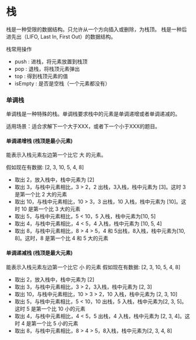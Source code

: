 # 栈

栈是一种受限的数据结构。只允许从一个方向插入或删除，为栈顶。
栈是一种后进先出（LIFO, Last In, First Out）的数据结构。

栈常用操作
* push : 进栈，将元素放置到栈顶
* pop : 退栈，将栈顶元素弹出
* top : 得到栈顶元素的值
* isEmpty : 是否是空栈（一个元素都没有）



### 单调栈
单调栈是一种特殊的栈。单调栈要求栈中的元素是单调递增或者单调递减的。

适用场景：适合求解下一个大于XXX，或者下一个小于XXX的题目。

#### 单调递增栈 (栈顶是最小元素)
能表示入栈元素左边第一个比它 大 的元素。

假如现在有数据: [2, 3, 10, 5, 4, 8]
* 取出 2，放入栈中，栈中元素为 [2]
* 取出 3，与栈中元素相比，3 > 2，2 出栈，3入栈，栈中元素为 [3]。这时 3 是第一个比 2 大的元素
* 取出 10，与栈中元素相比，10 > 3，3 出栈，10 入栈，栈中元素为 [10]。这时 10 是第一个比 3 大的元素
* 取出 5，与栈中元素相比，5 < 10，5 入栈，栈中元素为[10, 5]
* 取出 4，与栈中元素相比，4 < 5，4 入栈，栈中元素为 [10, 5, 4]
* 取出 8，与栈中元素相比，8 > 4 > 5，4 和 5出栈，8入栈，栈中元素为[10, 8]。这时，8 是第一个比 4 和 5 大的元素


#### 单调递减栈 (栈顶是最大元素)
能表示入栈元素左边第一个比它 小 的元素
假如现在有数据: [2, 3, 10, 5, 4, 8]
* 取出 2，放入栈中，栈中元素为 [2]
* 取出 3，与栈中元素相比，3 > 2，3入栈，栈中元素为 [2, 3]
* 取出 10，与栈中元素相比，10 > 3 > 2，10 入栈，栈中元素为 [2, 3, 10]
* 取出 5，与栈中元素相比，5 < 10，10 出栈，5 入栈，栈中元素为[2, 3, 5]。这时 5 是第一个比 10 小的元素
* 取出 4，与栈中元素相比，4 < 5，5 出栈，4 入栈，栈中元素为 [2, 3, 4]。这时 4 是第一个比 5 小的元素
* 取出 8，与栈中元素相比，8 > 4 > 5，8入栈，栈中元素为[2, 3, 4, 8]




















###
